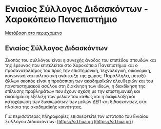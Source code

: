 Ενιαίος Σύλλογος Διδασκόντων - Χαροκόπειο Πανεπιστήμιο
===============

[Μετάβαση στο περιεχόμενο](https://www.hua.gr/%CE%B5%CE%BD%CE%B9%CE%B1%CE%AF%CE%BF%CF%82-%CF%83%CF%8D%CE%BB%CE%BB%CE%BF%CE%B3%CE%BF%CF%82-%CE%B4%CE%B9%CE%B4%CE%B1%CF%83%CE%BA%CF%8C%CE%BD%CF%84%CF%89%CE%BD/#content "Μετάβαση στο περιεχόμενο")

Ενιαίος Σύλλογος Διδασκόντων
----------------------------

Σκοπός του συλλόγου είναι η συνεχής άνοδος του επιπέδου σπουδών και της έρευνας που επιτελείται στο Χαροκόπειο Πανεπιστήμιο και ο προσανατολίσμος του προς την επιστημονική, τεχνολογική, οικονομική, κοινωνική και πολιτιστική ανάπτυξη της χώρας. Παράλληλα, μεταξύ άλλων σκοπός είναι η προάσπιση των ακαδημαϊκών ελευθεριών και του πανεπιστημιακού ασύλου στη διακίνηση των ιδεών, η διεκδίκηση της επίλυσης προβλημάτων που έχουν σχέση με την επιστημονική και ακαδημαϊκή εξέλιξη των μελών του καθώς και η διαφύλαξη και κατοχύρωση των δικαιωμάτων των μελών ΔΕΠ και διδασκόντων, στα πλαίσια της ακαδημαϊκής κοινότητας.

Για περισσότερες πληροφορίες επισκεφτείτε τον ιστότοπο του Ενιαίου Συλλόγου Διδασκόντων: [https://sd.hua.gr/](https://sd.hua.gr/)
